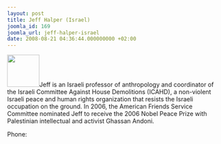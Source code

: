 ```yaml
---
layout: post
title: Jeff Halper (Israel)
joomla_id: 169
joomla_url: jeff-halper-israel
date: 2008-08-21 04:36:44.000000000 +02:00
---
```

<img src="http://www.freegaza.org/uploads/passengers/file_d3fcdef461_Jeff_Halper.jpg" width="75" />Jeff is an Israeli professor of anthropology and coordinator of the Israeli Committee Against House Demolitions (ICAHD), a non-violent Israeli peace and human rights organization that resists the Israeli occupation on the ground. In 2006, the American Friends Service Committee nominated Jeff to receive the 2006 Nobel Peace Prize with Palestinian intellectual and activist Ghassan Andoni. <p><a href=""></a></p><p>Phone:</p>
